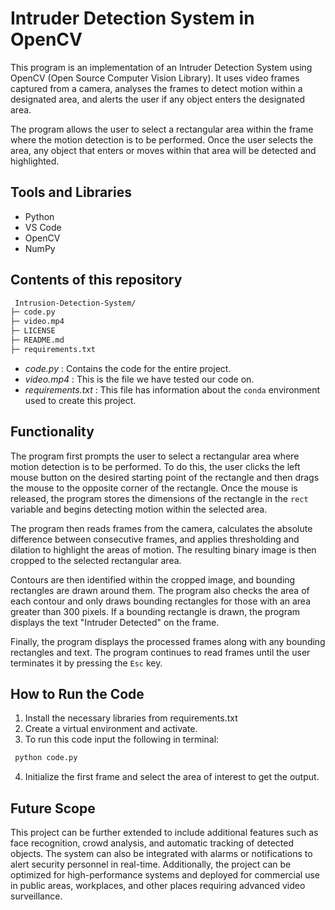 
# Intruder Detection System in OpenCV

This program is an implementation of an Intruder Detection System using OpenCV (Open Source Computer Vision Library). It uses video frames captured from a camera, analyses the frames to detect motion within a designated area, and alerts the user if any object enters the designated area.

The program allows the user to select a rectangular area within the frame where the motion detection is to be performed. Once the user selects the area, any object that enters or moves within that area will be detected and highlighted.



## Tools and Libraries

- Python
- VS Code
- OpenCV
- NumPy


## Contents of this repository
```bash
 Intrusion-Detection-System/
├─ code.py
├─ video.mp4
├─ LICENSE
├─ README.md
├─ requirements.txt
```
- *code.py* : Contains the code for the entire project.
- *video.mp4* : This is the file we have tested our code on.
- *requirements.txt* : This file has information about the `conda` environment used to create this project.


## Functionality

The program first prompts the user to select a rectangular area where motion detection is to be performed. To do this, the user clicks the left mouse button on the desired starting point of the rectangle and then drags the mouse to the opposite corner of the rectangle. Once the mouse is released, the program stores the dimensions of the rectangle in the `rect` variable and begins detecting motion within the selected area.

The program then reads frames from the camera, calculates the absolute difference between consecutive frames, and applies thresholding and dilation to highlight the areas of motion. The resulting binary image is then cropped to the selected rectangular area.

Contours are then identified within the cropped image, and bounding rectangles are drawn around them. The program also checks the area of each contour and only draws bounding rectangles for those with an area greater than 300 pixels. If a bounding rectangle is drawn, the program displays the text "Intruder Detected" on the frame.

Finally, the program displays the processed frames along with any bounding rectangles and text. The program continues to read frames until the user terminates it by pressing the `Esc` key.


## How to Run the Code

1) Install the necessary libraries from requirements.txt
2) Create a virtual environment and activate.
3) To run this code input the following in terminal:

```bash
 python code.py
```
4) Initialize the first frame and select the area of interest to get the output.


## Future Scope

This project can be further extended to include additional features such as face recognition, crowd analysis, and automatic tracking of detected objects. The system can also be integrated with alarms or notifications to alert security personnel in real-time. Additionally, the project can be optimized for high-performance systems and deployed for commercial use in public areas, workplaces, and other places requiring advanced video surveillance.

